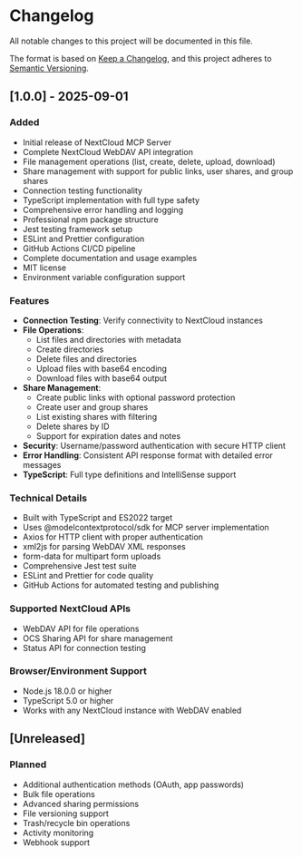 # Changelog

All notable changes to this project will be documented in this file.

The format is based on [Keep a Changelog](https://keepachangelog.com/en/1.0.0/),
and this project adheres to [Semantic Versioning](https://semver.org/spec/v2.0.0.html).

## [1.0.0] - 2025-09-01

### Added
- Initial release of NextCloud MCP Server
- Complete NextCloud WebDAV API integration
- File management operations (list, create, delete, upload, download)
- Share management with support for public links, user shares, and group shares
- Connection testing functionality
- TypeScript implementation with full type safety
- Comprehensive error handling and logging
- Professional npm package structure
- Jest testing framework setup
- ESLint and Prettier configuration
- GitHub Actions CI/CD pipeline
- Complete documentation and usage examples
- MIT license
- Environment variable configuration support

### Features
- **Connection Testing**: Verify connectivity to NextCloud instances
- **File Operations**: 
  - List files and directories with metadata
  - Create directories
  - Delete files and directories
  - Upload files with base64 encoding
  - Download files with base64 output
- **Share Management**:
  - Create public links with optional password protection
  - Create user and group shares
  - List existing shares with filtering
  - Delete shares by ID
  - Support for expiration dates and notes
- **Security**: Username/password authentication with secure HTTP client
- **Error Handling**: Consistent API response format with detailed error messages
- **TypeScript**: Full type definitions and IntelliSense support

### Technical Details
- Built with TypeScript and ES2022 target
- Uses @modelcontextprotocol/sdk for MCP server implementation
- Axios for HTTP client with proper authentication
- xml2js for parsing WebDAV XML responses
- form-data for multipart form uploads
- Comprehensive Jest test suite
- ESLint and Prettier for code quality
- GitHub Actions for automated testing and publishing

### Supported NextCloud APIs
- WebDAV API for file operations
- OCS Sharing API for share management
- Status API for connection testing

### Browser/Environment Support
- Node.js 18.0.0 or higher
- TypeScript 5.0 or higher
- Works with any NextCloud instance with WebDAV enabled

## [Unreleased]

### Planned
- Additional authentication methods (OAuth, app passwords)
- Bulk file operations
- Advanced sharing permissions
- File versioning support
- Trash/recycle bin operations
- Activity monitoring
- Webhook support
